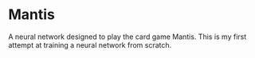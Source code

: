 # Mantis
A neural network designed to play the card game Mantis. This is my first attempt at training a neural network from scratch.
